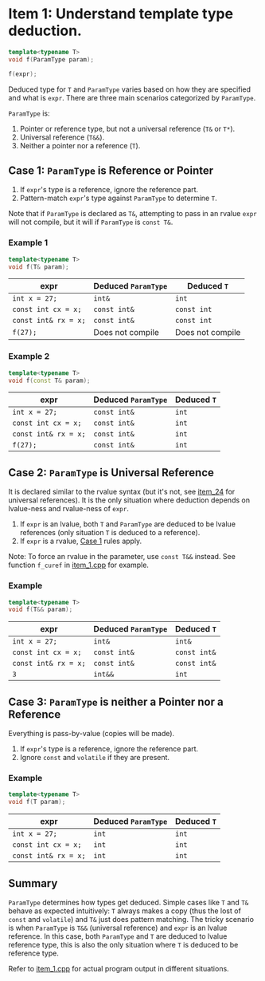 # Item 1: Understand template type deduction.

```c++
template<typename T>
void f(ParamType param);

f(expr);
```

Deduced type for `T` and `ParamType` varies based on how they are specified and what is `expr`. There are three main scenarios categorized by `ParamType`.

`ParamType` is:
1. Pointer or reference type, but not a universal reference (`T&` or `T*`).
2. Universal reference (`T&&`).
3. Neither a pointer nor a reference (`T`).

## Case 1: `ParamType` is Reference or Pointer

1. If `expr`'s type is a reference, ignore the reference part.
2. Pattern-match `expr`'s type against `ParamType` to determine `T`.

Note that if `ParamType` is declared as `T&`, attempting to pass in an rvalue `expr` will not compile, but it will if `ParamType` is `const T&`.

### Example 1

```c++
template<typename T>
void f(T& param);
```

| expr                 | Deduced `ParamType` | Deduced `T`      |
|----------------------|---------------------|------------------|
| `int x = 27;`        | `int&`              | `int`            |
| `const int cx = x;`  | `const int&`        | `const int`      |
| `const int& rx = x;` | `const int&`        | `const int`      |
| `f(27);`             | Does not compile    | Does not compile |

### Example 2

```c++
template<typename T>
void f(const T& param);
```

| expr                 | Deduced `ParamType` | Deduced `T` |
|----------------------|---------------------|-------------|
| `int x = 27;`        | `const int&`        | `int`       |
| `const int cx = x;`  | `const int&`        | `int`       |
| `const int& rx = x;` | `const int&`        | `int`       |
| `f(27);`             | `const int&`        | `int`       |

## Case 2: `ParamType` is Universal Reference

It is declared similar to the rvalue syntax (but it's not, see [item_24](../item_24) for universal references). It is the only situation where deduction depends on lvalue-ness and rvalue-ness of `expr`.

1. If `expr` is an lvalue, both `T` and `ParamType` are deduced to be lvalue references (only situation `T` is deduced to a reference).
2. If `expr` is a rvalue, [Case 1](#case-1-ref-or-pointer) rules apply.

Note: To force an rvalue in the parameter, use `const T&&` instead. See function `f_curef` in [item_1.cpp](item_1.cpp) for example.

### Example

```c++
template<typename T>
void f(T&& param);
```

| expr                 | Deduced `ParamType` | Deduced `T`  |
|----------------------|---------------------|--------------|
| `int x = 27;`        | `int&`              | `int&`       |
| `const int cx = x;`  | `const int&`        | `const int&` |
| `const int& rx = x;` | `const int&`        | `const int&` |
| `3`                  | `int&&`             | `int`        |

## Case 3: `ParamType` is neither a Pointer nor a Reference

Everything is pass-by-value (copies will be made).

1. If `expr`'s type is a reference, ignore the reference part.
2. Ignore `const` and `volatile` if they are present.

### Example

```c++
template<typename T>
void f(T param);
```

| expr                 | Deduced `ParamType` | Deduced `T` |
|----------------------|---------------------|-------------|
| `int x = 27;`        | `int`               | `int`       |
| `const int cx = x;`  | `int`               | `int`       |
| `const int& rx = x;` | `int`               | `int`       |

## Summary
`ParamType` determines how types get deduced. Simple cases like `T` and `T&` behave as expected intuitively: `T` always makes a copy (thus the lost of `const` and `volatile`) and `T&` just does pattern matching. The tricky scenario is when `ParamType` is `T&&` (universal reference) and `expr` is an lvalue reference. In this case, both `ParamType` and `T` are deduced to lvalue reference type, this is also the only situation where `T` is deduced to be reference type.

Refer to [item_1.cpp](item_1.cpp) for actual program output in different situations.